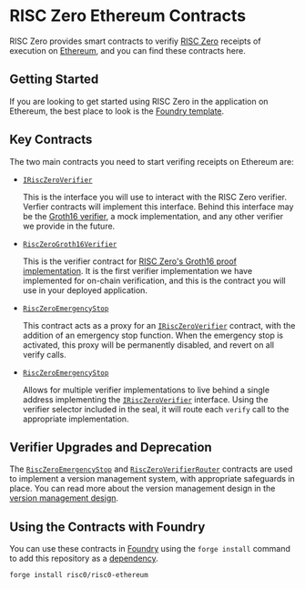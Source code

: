 # RISC Zero Ethereum Contracts

RISC Zero provides smart contracts to verifiy [RISC Zero] receipts of execution on [Ethereum], and you can find these contracts here.

## Getting Started

If you are looking to get started using RISC Zero in the application on Ethereum, the best place to look is the [Foundry template][template].

## Key Contracts

The two main contracts you need to start verifing receipts on Ethereum are:

* [`IRiscZeroVerifier`]

  This is the interface you will use to interact with the RISC Zero verifier.
  Verfier contracts will implement this interface.
  Behind this interface may be the [Groth16 verifier][`RiscZeroGroth16Verifier`], a mock implementation, and any other verifier we provide in the future.

* [`RiscZeroGroth16Verifier`]

  This is the verifier contract for [RISC Zero's Groth16 proof implementation][groth16-article].
  It is the first verifier implementation we have implemented for on-chain verification, and this is the contract you will use in your deployed application.

* [`RiscZeroEmergencyStop`]

    This contract acts as a proxy for an [`IRiscZeroVerifier`] contract, with the addition of an emergency stop function.
    When the emergency stop is activated, this proxy will be permanently disabled, and revert on all verify calls.

* [`RiscZeroEmergencyStop`]

    Allows for multiple verifier implementations to live behind a single address implementing the [`IRiscZeroVerifier`] interface.
    Using the verifier selector included in the seal, it will route each `verify` call to the appropriate implementation.

## Verifier Upgrades and Deprecation

The [`RiscZeroEmergencyStop`] and [`RiscZeroVerifierRouter`] contracts are used to implement a version management system, with appropriate safeguards in place.
You can read more about the version management design in the [version management design](./version-management-design.md).

## Using the Contracts with Foundry

You can use these contracts in [Foundry] using the `forge install` command to add this repository as a [dependency][foundry-dependencies].

```bash
forge install risc0/risc0-ethereum
```

[RISC Zero]: https://github.com/risc0/risc0
[Ethereum]: https://ethereum.org/
[template]: https://github.com/risc0/bonsai-foundry-template
[Foundry]: https://book.getfoundry.sh/
[foundry-dependencies]: https://book.getfoundry.sh/projects/dependencies
[`IRiscZeroVerifier`]: ./src/IRiscZeroVerifier.sol
[`RiscZeroGroth16Verifier`]: ./src/groth16/Groth16Verifier.sol
[`RiscZeroEmergencyStop`]: ./src/groth16/RiscZeroEmergencyStop.sol
[`RiscZeroVerifierRouter`]: ./src/groth16/RiscZeroVerifierRouter.sol
[groth16-article]: https://www.risczero.com/news/on-chain-verification
